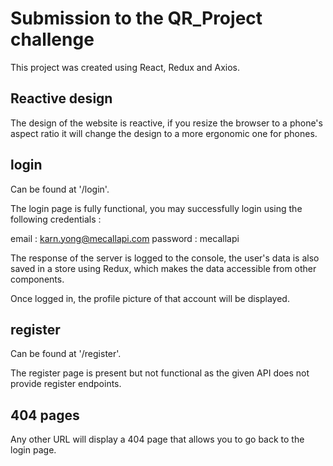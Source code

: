 # Submission to the QR_Project challenge

This project was created using React, Redux and Axios.
## Reactive design
The design of the website is reactive, if you resize the browser to a phone's aspect ratio it will change the design to a more ergonomic one for phones.

## login
Can be found at '/login'.

The login page is fully functional, you may successfully login using the following credentials :

email :  karn.yong@mecallapi.com
password : mecallapi

The response of the server is logged to the console, the user's data is also saved in a store using Redux, which makes the data accessible from other components.

Once logged in, the profile picture of that account will be displayed.

## register
Can be found at '/register'.

The register page is present but not functional as the given API does not provide register endpoints.

## 404 pages
Any other URL will display a 404 page that allows you to go back to the login page.